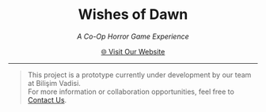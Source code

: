 <h1 align="center">Wishes of Dawn</h1>
<p align="center"><i>A Co-Op Horror Game Experience</i></p>

<p align="center">
  <a href="https://www.dawnwave.com.tr" title="Visit DawnWave.com.tr">🌐 Visit Our Website</a>
</p>

---

> This project is a prototype currently under development by our team at
<a href="https://bilisimvadisi.com.tr" title="bilisimvadisi.com.tr" style="color: inherit; text-decoration: none;">Bilişim Vadisi</a>.<br>
> For more information or collaboration opportunities, feel free to 
<a title="contact@dawnwave.com.tr" href="mailto:contact@dawnwave.com.tr">Contact Us</a>.

